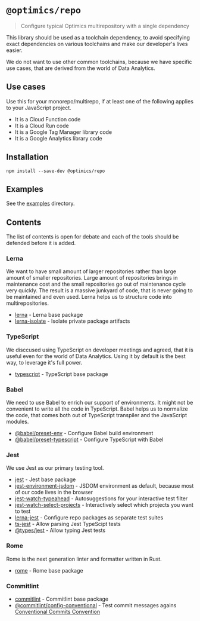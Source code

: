 # `@optimics/repo`

> Configure typical Optimics multirepository with a single dependency

This library should be used as a toolchain dependency, to avoid specifying
exact dependencies on various toolchains and make our developer's lives easier.

We do not want to use other common toolchains, because we have specific use
cases, that are derived from the world of Data Analytics.

## Use cases

Use this for your monorepo/multirepo, if at least one of the following applies
to your JavaScript project.

* It is a Cloud Function code
* It is a Cloud Run code
* It is a Google Tag Manager library code
* It is a Google Analytics library code

## Installation

```
npm install --save-dev @optimics/repo
```

## Examples

See the [examples](./examples) directory.

## Contents

The list of contents is open for debate and each of the tools should be
defended before it is added.

### Lerna

We want to have small amount of larger repositories rather than large amount of
smaller repositories. Large amount of repositories brings in maintenance cost
and the small repositories go out of maintenance cycle very quickly. The result
is a massive junkyard of code, that is never going to be maintained and even
used.
Lerna helps us to structure code into multirepositories.
    
* [lerna](https://www.npmjs.com/package/lerna) - Lerna base package
* [lerna-isolate](https://www.npmjs.com/package/lerna-isolate) - Isolate private package artifacts

### TypeScript

We disccused using TypeScript on developer meetings and agreed, that it is
useful even for the world of Data Analytics. Using it by default is the best
way, to leverage it's full power.
    
* [typescript](https://www.npmjs.com/package/typescript) - TypeScript base package

### Babel

We need to use Babel to enrich our support of environments. It might not be
convenient to write all the code in TypeScript. Babel helps us to normalize the
code, that comes both out of TypeScript transpiler and the JavaScript modules.

* [@babel/preset-env](https://www.npmjs.com/package/@babel/preset-env) - Configure Babel build environment
* [@babel/preset-typescript](https://www.npmjs.com/package/@babel/preset-typescript) - Configure TypeScript with Babel

### Jest

We use Jest as our primary testing tool.

* [jest](https://www.npmjs.com/package/jest) - Jest base package
* [jest-environment-jsdom](https://www.npmjs.com/package/jest-environment-jsdom) - JSDOM environment as default, because most of our code lives in the browser
* [jest-watch-typeahead](https://www.npmjs.com/package/jest-watch-typeahead) - Autosuggestions for your interactive test filter
* [jest-watch-select-projects](https://www.npmjs.com/package/jest-watch-select-projects) - Interactively select which projects you want to test
* [lerna-jest](https://www.npmjs.com/package/lerna-jest) - Configure repo packages as separate test suites
* [ts-jest](https://www.npmjs.com/package/ts-jest) - Allow parsing Jest TypeScipt tests
* [@types/jest](https://www.npmjs.com/package/@types/jest) - Allow typing Jest tests

### Rome

Rome is the next generation linter and formatter written in Rust.

* [rome](https://www.npmjs.com/package/rome) - Rome base package

### Commitlint

* [commitlint](https://www.npmjs.com/package/commitlint) - Commitlint base package
* [@commitlint/config-conventional](https://www.npmjs.com/package/@commitlint/config-conventional) - Test commit messages agains [Conventional Commits Convention](https://conventionalcommits.org/)

